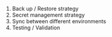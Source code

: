 1. Back up / Restore strategy
2. Secret management strategy
3. Sync between different environments
4. Testing / Validation
